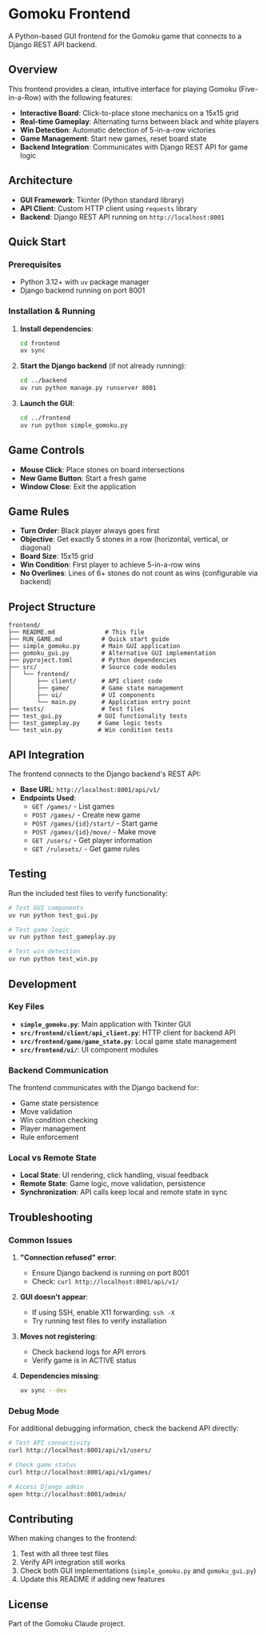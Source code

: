 # Gomoku Frontend

A Python-based GUI frontend for the Gomoku game that connects to a Django REST API backend.

## Overview

This frontend provides a clean, intuitive interface for playing Gomoku (Five-in-a-Row) with the following features:

- **Interactive Board**: Click-to-place stone mechanics on a 15x15 grid
- **Real-time Gameplay**: Alternating turns between black and white players
- **Win Detection**: Automatic detection of 5-in-a-row victories
- **Game Management**: Start new games, reset board state
- **Backend Integration**: Communicates with Django REST API for game logic

## Architecture

- **GUI Framework**: Tkinter (Python standard library)
- **API Client**: Custom HTTP client using `requests` library
- **Backend**: Django REST API running on `http://localhost:8001`

## Quick Start

### Prerequisites

- Python 3.12+ with `uv` package manager
- Django backend running on port 8001

### Installation & Running

1. **Install dependencies**:
   ```bash
   cd frontend
   uv sync
   ```

2. **Start the Django backend** (if not already running):
   ```bash
   cd ../backend
   uv run python manage.py runserver 8001
   ```

3. **Launch the GUI**:
   ```bash
   cd ../frontend
   uv run python simple_gomoku.py
   ```

## Game Controls

- **Mouse Click**: Place stones on board intersections
- **New Game Button**: Start a fresh game
- **Window Close**: Exit the application

## Game Rules

- **Turn Order**: Black player always goes first
- **Objective**: Get exactly 5 stones in a row (horizontal, vertical, or diagonal)
- **Board Size**: 15x15 grid
- **Win Condition**: First player to achieve 5-in-a-row wins
- **No Overlines**: Lines of 6+ stones do not count as wins (configurable via backend)

## Project Structure

```
frontend/
├── README.md              # This file
├── RUN_GAME.md           # Quick start guide
├── simple_gomoku.py      # Main GUI application
├── gomoku_gui.py         # Alternative GUI implementation
├── pyproject.toml        # Python dependencies
├── src/                  # Source code modules
│   └── frontend/
│       ├── client/       # API client code
│       ├── game/         # Game state management
│       ├── ui/           # UI components
│       └── main.py       # Application entry point
├── tests/                # Test files
├── test_gui.py          # GUI functionality tests
├── test_gameplay.py     # Game logic tests
└── test_win.py          # Win condition tests
```

## API Integration

The frontend connects to the Django backend's REST API:

- **Base URL**: `http://localhost:8001/api/v1/`
- **Endpoints Used**:
  - `GET /games/` - List games
  - `POST /games/` - Create new game
  - `POST /games/{id}/start/` - Start game
  - `POST /games/{id}/move/` - Make move
  - `GET /users/` - Get player information
  - `GET /rulesets/` - Get game rules

## Testing

Run the included test files to verify functionality:

```bash
# Test GUI components
uv run python test_gui.py

# Test game logic
uv run python test_gameplay.py

# Test win detection
uv run python test_win.py
```

## Development

### Key Files

- **`simple_gomoku.py`**: Main application with Tkinter GUI
- **`src/frontend/client/api_client.py`**: HTTP client for backend API
- **`src/frontend/game/game_state.py`**: Local game state management
- **`src/frontend/ui/`**: UI component modules

### Backend Communication

The frontend communicates with the Django backend for:
- Game state persistence
- Move validation
- Win condition checking
- Player management
- Rule enforcement

### Local vs Remote State

- **Local State**: UI rendering, click handling, visual feedback
- **Remote State**: Game logic, move validation, persistence
- **Synchronization**: API calls keep local and remote state in sync

## Troubleshooting

### Common Issues

1. **"Connection refused" error**:
   - Ensure Django backend is running on port 8001
   - Check: `curl http://localhost:8001/api/v1/`

2. **GUI doesn't appear**:
   - If using SSH, enable X11 forwarding: `ssh -X`
   - Try running test files to verify installation

3. **Moves not registering**:
   - Check backend logs for API errors
   - Verify game is in ACTIVE status

4. **Dependencies missing**:
   ```bash
   uv sync --dev
   ```

### Debug Mode

For additional debugging information, check the backend API directly:

```bash
# Test API connectivity
curl http://localhost:8001/api/v1/users/

# Check game status
curl http://localhost:8001/api/v1/games/

# Access Django admin
open http://localhost:8001/admin/
```

## Contributing

When making changes to the frontend:

1. Test with all three test files
2. Verify API integration still works
3. Check both GUI implementations (`simple_gomoku.py` and `gomoku_gui.py`)
4. Update this README if adding new features

## License

Part of the Gomoku Claude project.